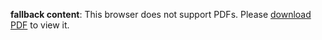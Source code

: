 
<object data="/assets/pdf/pinedo-resume20190428.pdf" type="application/pdf" width="100%" height="3500">
   <p><b>fallback content</b>: This browser does not support PDFs. Please <a href="/assets/pdf/pinedo-resume20190428.pdf">download PDF</a> to view it.</p>
</object>
